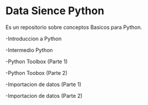 # Data Sience Python

Es un repositorio sobre conceptos Basicos para Python.

-Introduccion a Python

-Intermedio Python

-Python Toolbox (Parte 1)

-Python Toobox (Parte 2)

-Importacion de datos (Parte 1)

-Importacion de datos (Parte 2)

